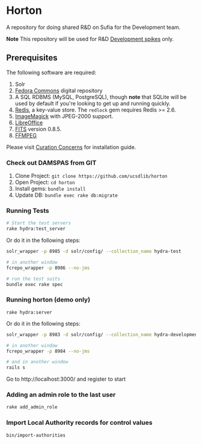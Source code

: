 # Horton
A repository for doing shared R&amp;D on Sufia for the Development team.

**Note** This repository will be used for R&D [Development spikes](https://en.wikipedia.org/wiki/Spike_(software_development)) only.

## Prerequisites

The following software are required:

1. Solr
1. [Fedora Commons](http://www.fedora-commons.org/) digital repository
1. A SQL RDBMS (MySQL, PostgreSQL), though **note** that SQLite will be used by default if you're looking to get up and running quickly.
1. [Redis](http://redis.io/), a key-value store. The `redlock` gem requires Redis >= 2.6.
1. [ImageMagick](http://www.imagemagick.org/) with JPEG-2000 support.
1. [LibreOffice](https://www.libreoffice.org/download/libreoffice-fresh/)
1. [FITS](http://projects.iq.harvard.edu/fits/downloads) version 0.8.5.
1. [FFMPEG](https://ffmpeg.org/)

Please visit [Curation Concerns](https://github.com/projecthydra/curation_concerns) for installation guide.

### Check out DAMSPAS from GIT
1. Clone Project: ```git clone https://github.com/ucsdlib/horton```
2. Open Project: ```cd horton```
3. Install gems: ```bundle install```
4. Update DB: ```bundle exec rake db:migrate```

### Running Tests
```bash
# Start the test servers
rake hydra:test_server
```

Or do it in the following steps:

```bash
solr_wrapper -p 8985 -d solr/config/ --collection_name hydra-test

# in another window
fcrepo_wrapper -p 8986 --no-jms
```

```bash
# run the test suits
bundle exec rake spec
```

### Running horton (demo only)
```rake hydra:server```

Or do it in the following steps:

```bash
solr_wrapper -p 8983 -d solr/config/ --collection_name hydra-development

# in another window
fcrepo_wrapper -p 8984 --no-jms

# and in another window
rails s
```
Go to http://localhost:3000/ and register to start

### Adding an admin role to the last user
```bash
rake add_admin_role
```

### Import Local Authority records for control values
```bash
bin/import-authorities
```

